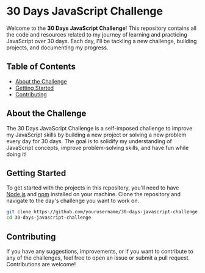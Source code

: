 # 30 Days JavaScript Challenge

Welcome to the **30 Days JavaScript Challenge**! This repository contains all the code and resources related to my journey of learning and practicing JavaScript over 30 days. Each day, I'll be tackling a new challenge, building projects, and documenting my progress.

## Table of Contents

- [About the Challenge](#about-the-challenge)
- [Getting Started](#getting-started)
- [Contributing](#contributing)

## About the Challenge

The 30 Days JavaScript Challenge is a self-imposed challenge to improve my JavaScript skills by building a new project or solving a new problem every day for 30 days. The goal is to solidify my understanding of JavaScript concepts, improve problem-solving skills, and have fun while doing it!

## Getting Started

To get started with the projects in this repository, you'll need to have [Node.js](https://nodejs.org/) and [npm](https://www.npmjs.com/) installed on your machine. Clone the repository and navigate to the day's challenge you want to work on.

```bash
git clone https://github.com/yourusername/30-days-javascript-challenge.git
cd 30-days-javascript-challenge
```

## Contributing

If you have any suggestions, improvements, or if you want to contribute to any of the challenges, feel free to open an issue or submit a pull request. Contributions are welcome!

